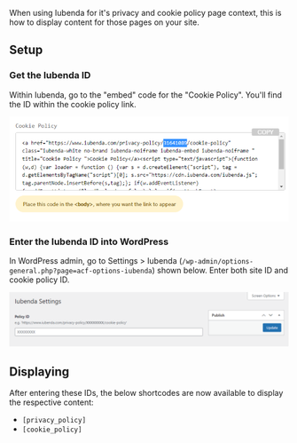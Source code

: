 When using Iubenda for it's privacy and cookie policy page context, this is how to display content for those pages on your site. 

## Setup

### Get the Iubenda ID
Within Iubenda, go to the "embed" code for the "Cookie Policy". You'll find the ID within the cookie policy link.

![Iubenda Cookie policy ID](uploads/45fa3e6a5f1ec1278fdc359c064a211c/image.png)

### Enter the Iubenda ID into WordPress
In WordPress admin, go to Settings > Iubenda (`/wp-admin/options-general.php?page=acf-options-iubenda`) shown below. Enter both site ID and cookie policy ID.

![WP Admin Iubenda settings](uploads/26b70aeb1036944c7a06e881817a25de/image.png)

## Displaying
After entering these IDs, the below shortcodes are now available to display the respective content:
* `[privacy_policy]`
* `[cookie_policy]`
